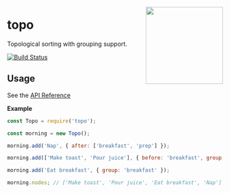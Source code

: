 <a href="http://hapijs.com"><img src="https://raw.githubusercontent.com/hapijs/assets/master/images/family.png" width="180px" align="right" /></a>

# topo

Topological sorting with grouping support.

[![Build Status](https://secure.travis-ci.org/hapijs/topo.svg?branch=master)](http://travis-ci.org/hapijs/topo)

## Usage

See the [API Reference](API.md)

**Example**

```js
const Topo = require('topo');

const morning = new Topo();

morning.add('Nap', { after: ['breakfast', 'prep'] });

morning.add(['Make toast', 'Pour juice'], { before: 'breakfast', group: 'prep' });

morning.add('Eat breakfast', { group: 'breakfast' });

morning.nodes; // ['Make toast', 'Pour juice', 'Eat breakfast', 'Nap']
```
